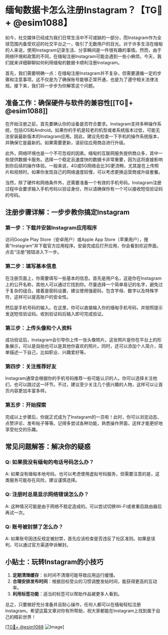 # 缅甸数据卡怎么注册Instagram？【TG💪+ @esim1088】

如今，社交媒体已经成为我们日常生活中不可或缺的一部分，而Instagram作为全球范围内备受欢迎的社交平台之一，吸引了无数用户的目光。对于许多生活在缅甸的人来说，使用Instagram记录生活、分享瞬间是一件很有趣的事情。然而，由于网络环境和政策的不同，在缅甸注册Instagram可能会遇到一些小麻烦。今天，我们就来详细聊聊如何利用缅甸的数据卡顺利注册Instagram。

首先，我们需要明确一点：在缅甸注册Instagram并不复杂，但需要遵循一定的步骤和注意事项。这不仅是为了确保账号能够正常开通，也是为了遵守相关法律法规。接下来，我们将一步步为你解答这个问题。

## 准备工作：确保硬件与软件的兼容性[[TG💪+ @esim1088]]

在开始注册之前，首先要确认你的设备是否符合要求。Instagram支持多种操作系统，包括iOS和Android。如果你的手机是较老的机型或者系统版本过低，可能无法安装最新版本的Instagram应用。因此，建议先检查一下手机的操作系统版本，并确保它是最新的。如果需要更新，请前往应用商店进行升级。

此外，网络环境也是一个不可忽视的因素。缅甸的互联网服务提供商众多，其中一些提供数据卡服务。选择一个稳定且速度快的数据卡非常重要，因为这将直接影响到你后续的操作体验。一般来说，4G或5G网络会比3G更流畅，尤其是在上传照片和视频时。如果你发现自己的网络速度较慢，可以考虑更换运营商或升级套餐。

当然，除了硬件和网络条件外，还需要准备一个有效的手机号码。Instagram注册过程中会要求输入手机号码以验证身份，所以请确保你有一个可以接收短信验证码的号码。

## 注册步骤详解：一步步教你搞定Instagram

### 第一步：下载并安装Instagram应用程序

访问Google Play Store（安卓用户）或Apple App Store（苹果用户），搜索“Instagram”并下载官方应用程序。安装完成后打开应用，你会看到欢迎界面。点击“注册”按钮进入下一步。

### 第二步：填写基本信息

在注册页面上，你需要填写一些基本的信息。首先是用户名，这是你在Instagram上的公开名称，其他人可以通过它找到你。尽量选择一个简单易记的名字，避免过于复杂的组合。接着是密码设置，建议使用强密码，包含字母、数字以及特殊字符，这样可以提高账户的安全性。

然后是手机号码的输入。在这里，你可以直接输入你的缅甸手机号码，并按照提示发送短信验证码。收到验证码后输入即可完成验证。

### 第三步：上传头像和个人资料

成功验证后，Instagram会引导你上传一张头像照片。这张照片是你在平台上的形象展示，可以是自拍也可以是其他你喜欢的照片。同时，还可以添加个人简介，简单描述一下自己，比如职业、兴趣爱好等。

### 第四步：关注推荐好友

Instagram通常会根据你的手机号码推荐一些可能认识的人。你可以选择关注他们，也可以跳过这一环节。不过，建议至少关注几个感兴趣的人物，这样可以让首页内容更加丰富多样。

### 第五步：开始探索

完成以上步骤后，你就正式成为了Instagram的一员啦！此时，你可以浏览动态、点赞评论、发布帖子等等。记得多尝试各种功能，熟悉操作界面，这样才能更好地享受社交的乐趣。

## 常见问题解答：解决你的疑惑

### Q: 如果我没有缅甸的电话号码怎么办？
A: 如果没有缅甸本地号码，也可以考虑使用虚拟号码服务，但需要注意的是，这类服务可能存在风险，建议谨慎选择。

### Q: 注册时总是显示网络错误怎么办？
A: 这种情况可能是由于网络不稳定造成的。可以尝试切换Wi-Fi或者重启路由器后再试一次。

### Q: 账号被封禁了怎么办？
A: 如果账号因违反规定被封禁，首先应该检查是否违反了社区准则。如果是误判，可以通过官方渠道申诉解封。

## 小贴士：玩转Instagram的小技巧

1. **定期清理缓存**：长时间不清理可能导致应用运行缓慢。
2. **合理安排发布时间**：根据目标受众的习惯调整发帖时间，能获得更高的互动率。
3. **利用标签功能**：适当的标签可以帮助作品被更多人看到。

总之，只要做好充分准备并且耐心操作，任何人都可以在缅甸轻松注册Instagram。希望这篇文章对你有所帮助，祝大家都能在Instagram上找到属于自己的精彩世界！

[[TG💪+ @esim1088](https://t.me/s/esim1088) ![Image](https://i.postimg.cc/4NQfJmqS/Snipaste-2025-05-13-00-14-12.png)]